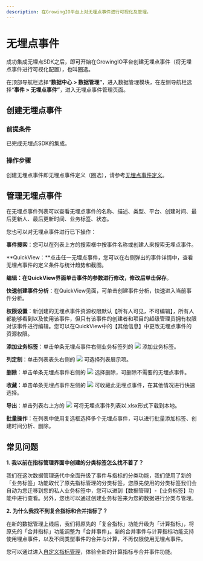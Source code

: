 ```yaml
---
description: 在GrowingIO平台上对无埋点事件进行可视化及管理。
---
```


# 无埋点事件

成功集成无埋点SDK之后，即可开始在GrowingIO平台创建无埋点事件（将无埋点事件进行可视化配置），也叫圈选。

在顶部导航栏选择“**数据中心 &gt; 数据管理”**，进入数据管理模块，在左侧导航栏选择“**事件 &gt; 无埋点事件”**，进入无埋点事件管理页面。

## 创建无埋点事件 <a id="1-jian-jie"></a>

### 前提条件

已完成无埋点SDK的集成。

### 操作步骤

创建无埋点事件即无埋点事件定义（圈选），请参考[无埋点事件定义](https://app.gitbook.com/@growingio/s/v3/~/drafts/-M9qteolP7taHwEo0w1a/product-manual/data-center/data-management/auto/web)。

## 管理无埋点事件

在无埋点事件列表可以查看无埋点事件的名称、描述、类型、平台、创建时间、最后更新人、最后更新时间、业务标签、状态。

您也可以对无埋点事件进行已下操作：

**事件搜索**：您可以在列表上方的搜索框中按事件名称或创建人来搜索无埋点事件。

**QuickView：**点击任一无埋点事件，您可以在右侧弹出的事件详情中，查看无埋点事件的定义条件与统计趋势和截图。

**编辑：**在QuickView界面单击事件的参数进行修改，修改后单击**保存**。

**快速创建事件分析**：在QuickView见面，可单击创建事件分析，快速进入当前事件分析。

**权限设置**：新创建的无埋点事件资源权限默认【所有人可见，不可编辑】，所有人都能够看到以及使用该事件，但只有该事件的创建者和项目的超级管理员拥有权限对该事件进行编辑。您可以在QuickView中的【其他信息】中更改无埋点事件的资源权限。

**添加业务标签**：单击单条无埋点事件右侧业务标签列的 ![](https://github.com/growingio/growingio-docs-v3/tree/d520f4a494f6c0635c83422f55c665597e79ee96/.gitbook/assets/tian-jia-biao-qian.png) 添加业务标签。

**列定制**：单击列表表头右侧的 ![](https://github.com/growingio/growingio-docs-v3/tree/d520f4a494f6c0635c83422f55c665597e79ee96/.gitbook/assets/lie-ding-zhi.png) 可选择列表展示项。

**删除**：单击单条无埋点事件右侧的 ![](https://github.com/growingio/growingio-docs-v3/tree/d520f4a494f6c0635c83422f55c665597e79ee96/.gitbook/assets/dian-dian-dian.png) 选择删除，可删除不需要的无埋点事件。

**收藏**：单击单条无埋点事件左侧的 ![](https://github.com/growingio/growingio-docs-v3/tree/d520f4a494f6c0635c83422f55c665597e79ee96/.gitbook/assets/shi-jian-shou-cang.png) 可收藏此无埋点事件，在其他情况进行快速选择。

**导出**：单击列表右上方的 ![](https://github.com/growingio/growingio-docs-v3/tree/d520f4a494f6c0635c83422f55c665597e79ee96/.gitbook/assets/xia-zai.png) 可将无埋点事件列表以.xlsx形式下载到本地。

**批量操作**：在列表中使用复选框选择多个无埋点事件，可以进行批量添加标签、创建时间分析、删除。

## 常见问题

**1. 我以前在指标管理界面中创建的分类标签怎么找不着了？**

我们在这次数据管理迭代中全面升级了事件与指标的分类功能，我们使用了新的「业务标签」功能取代了原先指标管理的分类标签，您原先使用的分类标签我们会自动为您迁移到您的私人业务标签中，您可以进到【数据管理】-【业务标签】功能中进行查看。另外，您也可以通过创建业务标签来为您的数据进行分类与管理。

**2. 为什么我找不到复合指标和合并指标了？**

在新的数据管理上线后，我们将原先的「复合指标」功能升级为「计算指标」，将原先的「合并指标」功能调整为「合并事件」。新的合并事件与计算指标功能支持使用埋点事件，以及不同类型事件的合并与计算，不再仅限使用无埋点事件。

您可以通过进入[自定义指标管理](https://app.gitbook.com/@growingio/s/v3/~/drafts/-M9qteolP7taHwEo0w1a/product-manual/data-center/data-management/custom-metric)，体验全新的计算指标与合并事件功能。

